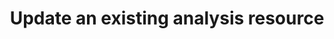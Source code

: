 ---
title: Update an existing analysis resource
excerpt: Update an existing analysis resource
api:
  file: data-world.json
  operationId: patchCatalogAnalysis
hidden: false
---